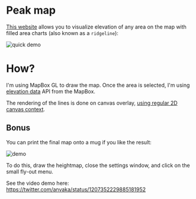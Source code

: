 # Peak map

[This website](https://anvaka.github.io/peak-map) allows you to visualize elevation of any area on the map with 
filled area charts (also known as a `ridgeline`):

![quick demo](images/quick_demo.gif)

# How?

I'm using MapBox GL to draw the map. Once the area is selected, I'm using [elevation data](https://docs.mapbox.com/help/troubleshooting/access-elevation-data/) API from the MapBox.

The rendering of the lines is done on canvas overlay, [using regular 2D canvas context](https://github.com/anvaka/peak-map/blob/master/src/lib/createHeightMapRenderer.js).

## Bonus

You can print the final map onto a mug if you like the result:

![demo](images/zazzle_mug.png)

To do this, draw the heightmap, close the settings window, and click on the small fly-out menu.

See the video demo here: https://twitter.com/anvaka/status/1207352229885181952
